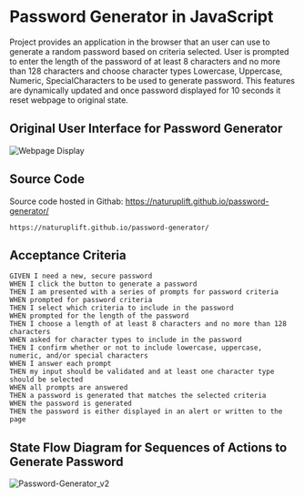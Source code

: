 # Password Generator in JavaScript

Project provides an application in the browser that an user can use to generate a random password based on criteria selected.
User is prompted to enter the length of the password of at least 8 characters and no more than 128 characters and choose character types Lowercase, Uppercase, Numeric, SpecialCharacters to be used to generate password. This features are dynamically updated and once password displayed for 10 seconds it reset webpage to original state.

## Original User Interface for Password Generator
![Webpage Display](https://github.com/naturuplift/password-generator/assets/23546356/8b13689b-a196-477e-a311-483ef9e040fa)

## Source Code
Source code hosted in Githab: https://naturuplift.github.io/password-generator/
```
https://naturuplift.github.io/password-generator/
```

## Acceptance Criteria

```
GIVEN I need a new, secure password
WHEN I click the button to generate a password
THEN I am presented with a series of prompts for password criteria
WHEN prompted for password criteria
THEN I select which criteria to include in the password
WHEN prompted for the length of the password
THEN I choose a length of at least 8 characters and no more than 128 characters
WHEN asked for character types to include in the password
THEN I confirm whether or not to include lowercase, uppercase, numeric, and/or special characters
WHEN I answer each prompt
THEN my input should be validated and at least one character type should be selected
WHEN all prompts are answered
THEN a password is generated that matches the selected criteria
WHEN the password is generated
THEN the password is either displayed in an alert or written to the page
```

## State Flow Diagram for Sequences of Actions to Generate Password

![Password-Generator_v2](https://github.com/naturuplift/password-generator/assets/23546356/8040efc9-da89-436d-be66-115c5c50f2a8)
